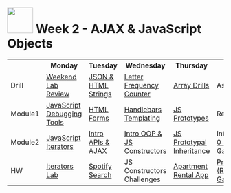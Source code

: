 # <img src="https://cloud.githubusercontent.com/assets/7833470/10423298/ea833a68-7079-11e5-84f8-0a925ab96893.png" width="60"> Week 2 - AJAX & JavaScript Objects

<table>
  <tr>
    <th></th>
    <th>Monday</th>
    <th>Tuesday</th>
    <th>Wednesday</th>
    <th>Thursday</th>
    <th>Friday</th>
  </tr>
  <tr>
    <td>Drill</td>
    <td><a href="day-01/drill">Weekend Lab Review</a></td>
    <td><a href="day-02/drill">JSON & HTML Strings</a></td>
    <td><a href="day-03/drill">Letter Frequency Counter</a></td>
    <td><a href="day-04/drill">Array Drills</a></td>
    <td>Assessment</td>
  </tr>
  <tr>
    <td>Module1</td>
    <td><a href="day-01/module-01">JavaScript Debugging Tools</a></td>
    <td><a href="day-02/module-01">HTML Forms</a></td>
    <td><a href="day-03/module-01">Handlebars Templating</a></td>
    <td><a href="day-04/module-01">JS Prototypes</a></td>
    <td>Review</td>
  </tr>
  <tr>
    <td>Module2</td>
    <td><a href="day-01/module-02">JavaScript Iterators</a></td>
    <td><a href="day-02/module-02">Intro APIs & AJAX</a></td>
    <td><a href="day-03/module-02">Intro OOP & JS Constructors</a></td>
    <td><a href="day-04/module-02" target="_blank">JS Prototypal Inheritance</a></td>
    <td>Intro <a href="https://github.com/sf-wdi-24/project-00" target="_blank">Project 0 (Racing Game)</a></td>
  </tr>
  <tr>
    <td>HW</td>
    <td><a href="https://github.com/sf-wdi-24/iterators-challenges" target="_blank">Iterators Lab</a></td>
    <td><a href="https://github.com/sf-wdi-24/spotify-search" target="_blank">Spotify Search</a></td>
    <td>JS Constructors Challenges</td>
    <td><a href="https://github.com/sf-wdi-24/apartment-oop" target="_blank">Apartment Rental App</a></td>
    <td><a href="https://github.com/sf-wdi-24/project-00" target="_blank">Project 0 (Racing Game)</a></td>
  </tr>
</table>
